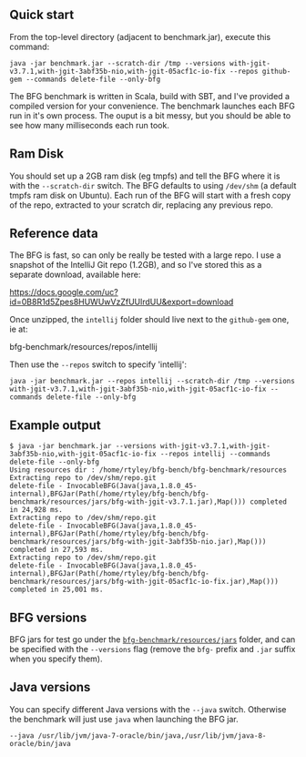 Quick start
-----------

From the top-level directory (adjacent to benchmark.jar), execute this command:

```
java -jar benchmark.jar --scratch-dir /tmp --versions with-jgit-v3.7.1,with-jgit-3abf35b-nio,with-jgit-05acf1c-io-fix --repos github-gem --commands delete-file --only-bfg
```

The BFG benchmark is written in Scala, build with SBT, and I've provided a compiled version for your convenience. The benchmark launches each BFG run in it's own process. The ouput is a bit messy, but you should be able to see how many milliseconds each run took.

Ram Disk
--------

You should set up a 2GB ram disk (eg tmpfs) and tell the BFG where it is with the `--scratch-dir` switch. The BFG defaults to using `/dev/shm` (a default tmpfs ram disk on Ubuntu). Each run of the BFG will start with a fresh copy of the repo, extracted to your scratch dir, replacing any previous repo.

Reference data
--------------

The BFG is fast, so can only be really be tested with a large repo. I use a snapshot of the IntelliJ Git repo (1.2GB), and so I've stored this as a separate download, available here:

https://docs.google.com/uc?id=0B8R1d5Zpes8HUWUwVzZfUUlrdUU&export=download

Once unzipped, the `intellij` folder should live next to the `github-gem` one, ie at:

bfg-benchmark/resources/repos/intellij

Then use the `--repos` switch to specify 'intellij':

```
java -jar benchmark.jar --repos intellij --scratch-dir /tmp --versions with-jgit-v3.7.1,with-jgit-3abf35b-nio,with-jgit-05acf1c-io-fix --commands delete-file --only-bfg
```

Example output
--------------

```
$ java -jar benchmark.jar --versions with-jgit-v3.7.1,with-jgit-3abf35b-nio,with-jgit-05acf1c-io-fix --repos intellij --commands delete-file --only-bfg
Using resources dir : /home/rtyley/bfg-bench/bfg-benchmark/resources
Extracting repo to /dev/shm/repo.git
delete-file - InvocableBFG(Java(java,1.8.0_45-internal),BFGJar(Path(/home/rtyley/bfg-bench/bfg-benchmark/resources/jars/bfg-with-jgit-v3.7.1.jar),Map())) completed in 24,928 ms.
Extracting repo to /dev/shm/repo.git
delete-file - InvocableBFG(Java(java,1.8.0_45-internal),BFGJar(Path(/home/rtyley/bfg-bench/bfg-benchmark/resources/jars/bfg-with-jgit-3abf35b-nio.jar),Map())) completed in 27,593 ms.
Extracting repo to /dev/shm/repo.git
delete-file - InvocableBFG(Java(java,1.8.0_45-internal),BFGJar(Path(/home/rtyley/bfg-bench/bfg-benchmark/resources/jars/bfg-with-jgit-05acf1c-io-fix.jar),Map())) completed in 25,001 ms.
```

BFG versions
------------

BFG jars for test go under the [`bfg-benchmark/resources/jars`](https://github.com/rtyley/bfg-bench/tree/master/bfg-benchmark/resources/jars) folder, and can be specified with the `--versions` flag (remove the `bfg-` prefix and `.jar` suffix when you specify them).

Java versions
-------------

You can specify different Java versions with the `--java` switch. Otherwise the benchmark will just use `java` when launching the BFG jar.

```
--java /usr/lib/jvm/java-7-oracle/bin/java,/usr/lib/jvm/java-8-oracle/bin/java
```
